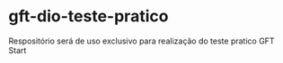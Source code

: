 # gft-dio-teste-pratico
Respositório será de uso exclusivo para realização do teste pratico GFT Start

